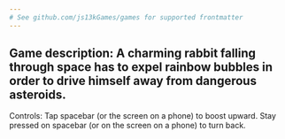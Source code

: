 ```yaml
---
# See github.com/js13kGames/games for supported frontmatter
---
```

Game description:
A charming rabbit falling through space has to expel rainbow bubbles in order to drive himself away from dangerous asteroids.
---
Controls:
Tap spacebar (or the screen on a phone) to boost upward. Stay pressed on spacebar (or on the screen on a phone) to turn back.